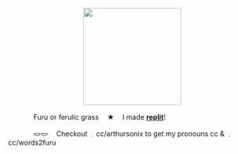<p align="center">
<img src="https://file.garden/Zksm3X9ssmyz7mne/Untitled93_20240521195109.png"<width="199" height="199">
</p>

ㅤㅤㅤㅤFuru or ferulic grassㅤ ★ㅤ I made [**replit**](https://replit.com/@sebastiansis/twinkl)!

ㅤㅤㅤㅤ𐃬𐃬ㅤ Checkout ﹒cc/arthursonix to get my pronouns cc & ﹒cc/words2furu
